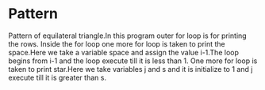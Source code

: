 # Pattern
Pattern of equilateral triangle.In this program outer for loop is for printing the rows.
Inside the for loop one more for loop is taken to print the space.Here we take a variable space and assign the value i-1.The  loop begins from i-1 and the loop execute till it is less than 1.
One more for loop is taken to print star.Here we take  variables j and s and it is initialize to 1 and j execute till it is greater than s.
 
